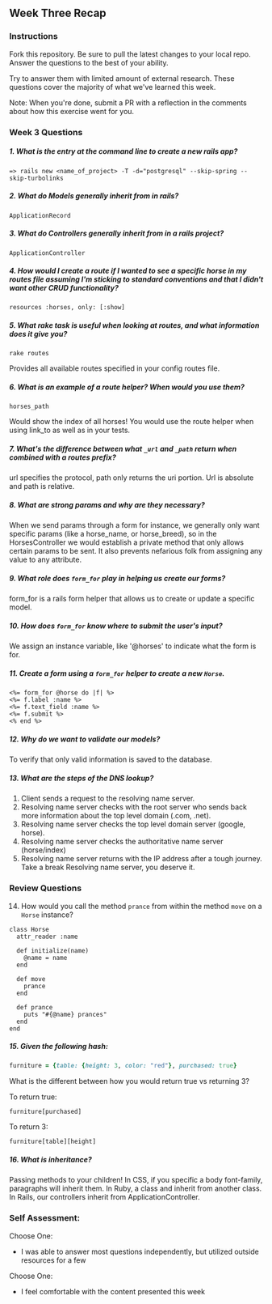 ## Week Three Recap

### Instructions
Fork this repository. Be sure to pull the latest changes to your local repo. Answer the questions to the best of your ability.

Try to answer them with limited amount of external research. These questions cover the majority of what we've learned this week.

Note: When you're done, submit a PR with a reflection in the comments about how this exercise went for you.

### Week 3 Questions

##### 1. What is the entry at the command line to create a new rails app?

```
=> rails new <name_of_project> -T -d="postgresql" --skip-spring --skip-turbolinks
```

##### 2. What do Models generally inherit from in rails?

```
ApplicationRecord
```
##### 3. What do Controllers generally inherit from in a rails project?

```
ApplicationController
```

##### 4. How would I create a route if I wanted to see a specific horse in my routes file assuming I'm sticking to standard conventions and that I didn't want other CRUD functionality?

```
resources :horses, only: [:show]
```

##### 5. What rake task is useful when looking at routes, and what information does it give you?

```
rake routes
```
Provides all available routes specified in your config routes file.

##### 6. What is an example of a route helper? When would you use them?

```
horses_path
```

Would show the index of all horses! You would use the route helper when using link_to as well as in your tests.

##### 7. What's the difference between what `_url` and `_path` return when combined with a routes prefix?

url specifies the protocol, path only returns the uri portion. Url is absolute and path is relative.

##### 8. What are strong params and why are they necessary?

When we send params through a form for instance, we generally only want specific params (like a horse_name, or horse_breed), so in the HorsesController we would establish a private method that only allows certain params to be sent. It also prevents nefarious folk from assigning any value to any attribute.

##### 9. What role does `form_for` play in helping us create our forms?

form_for is a rails form helper that allows us to create or update a specific model.

##### 10. How does `form_for` know where to submit the user's input?

We assign an instance variable, like '@horses' to indicate what the form is for.

##### 11. Create a form using a `form_for` helper to create a new `Horse`.

```
<%= form_for @horse do |f| %>
<%= f.label :name %>
<%= f.text_field :name %>
<%= f.submit %>
<% end %>
```

##### 12. Why do we want to validate our models?

To verify that only valid information is saved to the database.

##### 13. What are the steps of the DNS lookup?

1. Client sends a request to the resolving name server.
2. Resolving name server checks with the root server who sends back more information about the top level domain (.com, .net).
3. Resolving name server checks the top level domain server (google, horse).
5. Resolving name server checks the authoritative name server (horse/index)
6. Resolving name server returns with the IP address after a tough journey. Take a break Resolving name server, you deserve it.


### Review Questions
14. How would you call the method `prance` from within the method `move` on a `Horse` instance?

```
class Horse
  attr_reader :name

  def initialize(name)
    @name = name
  end

  def move
    prance
  end

  def prance
    puts "#{@name} prances"
  end
end
```

##### 15. Given the following hash:

```ruby
furniture = {table: {height: 3, color: "red"}, purchased: true}
```
What is the different between how you would return true vs returning 3?  

To return true:
```
furniture[purchased]
```

To return 3:
```
furniture[table][height]
```
##### 16. What is inheritance?

Passing methods to your children! In CSS, if you specific a body font-family, paragraphs will inherit them. In Ruby, a class and inherit from another class. In Rails, our controllers inherit from ApplicationController.

### Self Assessment:
Choose One:
* I was able to answer most questions independently, but utilized outside resources for a few

Choose One:
* I feel comfortable with the content presented this week
